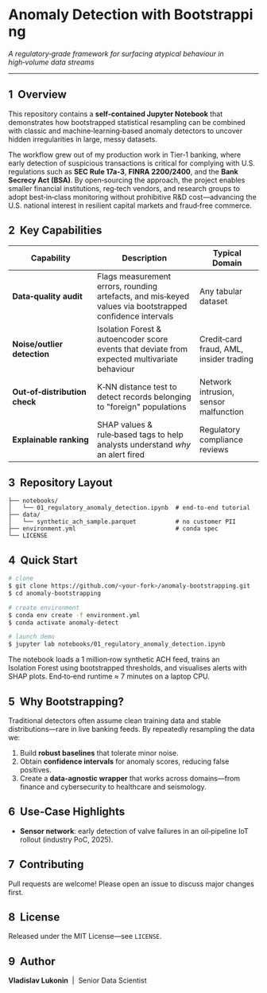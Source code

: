 # Anomaly Detection with Bootstrapping

*A regulatory‑grade framework for surfacing atypical behaviour in high‑volume data streams*

---

## 1  Overview

This repository contains a **self‑contained Jupyter Notebook** that demonstrates how bootstrapped statistical resampling can be combined with classic and machine‑learning‑based anomaly detectors to uncover hidden irregularities in large, messy datasets.

The workflow grew out of my production work in Tier‑1 banking, where early detection of suspicious transactions is critical for complying with U.S. regulations such as **SEC Rule 17a‑3**, **FINRA 2200/2400**, and the **Bank Secrecy Act (BSA)**.  By open‑sourcing the approach, the project enables smaller financial institutions, reg‑tech vendors, and research groups to adopt best‑in‑class monitoring without prohibitive R\&D cost—advancing the U.S. national interest in resilient capital markets and fraud‑free commerce.

## 2  Key Capabilities

| Capability                    | Description                                                                                              | Typical Domain                          |
| ----------------------------- | -------------------------------------------------------------------------------------------------------- | --------------------------------------- |
| **Data‑quality audit**        | Flags measurement errors, rounding artefacts, and mis‑keyed values via bootstrapped confidence intervals | Any tabular dataset                     |
| **Noise/outlier detection**   | Isolation Forest & autoencoder score events that deviate from expected multivariate behaviour            | Credit‑card fraud, AML, insider trading |
| **Out‑of‑distribution check** | K‑NN distance test to detect records belonging to "foreign" populations                                  | Network intrusion, sensor malfunction   |
| **Explainable ranking**       | SHAP values & rule‑based tags to help analysts understand *why* an alert fired                           | Regulatory compliance reviews           |

## 3  Repository Layout

```
├── notebooks/
│   └── 01_regulatory_anomaly_detection.ipynb  # end‑to‑end tutorial
├── data/
│   └── synthetic_ach_sample.parquet           # no customer PII
├── environment.yml                            # conda spec
└── LICENSE
```

## 4  Quick Start

```bash
# clone
$ git clone https://github.com/<your‑fork>/anomaly‑bootstrapping.git
$ cd anomaly‑bootstrapping

# create environment
$ conda env create -f environment.yml
$ conda activate anomaly‑detect

# launch demo
$ jupyter lab notebooks/01_regulatory_anomaly_detection.ipynb
```

The notebook loads a 1 million‑row synthetic ACH feed, trains an Isolation Forest using bootstrapped thresholds, and visualises alerts with SHAP plots.  End‑to‑end runtime ≈ 7 minutes on a laptop CPU.

## 5  Why Bootstrapping?

Traditional detectors often assume clean training data and stable distributions—rare in live banking feeds.  By repeatedly resampling the data we:

1. Build **robust baselines** that tolerate minor noise.
2. Obtain **confidence intervals** for anomaly scores, reducing false positives.
3. Create a **data‑agnostic wrapper** that works across domains—from finance and cybersecurity to healthcare and seismology.

## 6  Use‑Case Highlights
* **Sensor network**: early detection of valve failures in an oil‑pipeline IoT rollout (industry PoC, 2025).

## 7  Contributing

Pull requests are welcome!  Please open an issue to discuss major changes first.

## 8  License

Released under the MIT License—see `LICENSE`.

## 9  Author

**Vladislav Lukonin**  |  Senior Data Scientist
